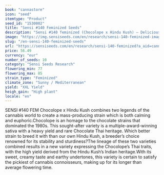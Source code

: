 ```yaml
---
book: "cannastore"
icon: "seed"
itemtype: "Product"
seed_id: "1530002"
title: "Sensi #140 Feminized Seeds"
description: "Sensi #140 feminized (Chocolope x Hindu Kush) – Delicious, sweet, creamy, earthy flavours; both calming and euphoric in effect. Buy Sensi #140 seeds here."
image: "https://img.sensiseeds.com/en/research/sensi-140-feminized-image.png"
slug: "/en-sensi-140-feminized-seeds"
url: "https://sensiseeds.com/en/research/sensi-140-feminized?a_aid=cannastore"
price: 56.49
currency: "eur"
number_of_seeds: 10
category: "Sensi Seeds Research"
flowering_min: 77
flowering_max: 85
strain_type: "Feminized"
climate_zone: "Sunny / Mediterranean"
yield: "XXL Yield"
heigh_gain: "High plant"
locale: "en"
---
```

SENSI #140 FEM Chocolope x Hindu Kush combines two legends of the cannabis world to create a mass-producing strain which is both calming and euphoric.Chocolope is an homage to the chocolate strains that dominated the 1980s. This sought-after variety is a multiple-award-winning sativa with a heavy yield and rare Chocolate Thai heritage. Which better strain to breed it with than our own Hindu Kush, a breeder’s choice renowned for its stability and sturdiness?The lineage of these two varieties combined results in a new variety expressing the Chocolope’s Thai traits, with the high yield derived from the Hindu Kush’s Indian heritage.With its sweet, creamy taste and earthy undertones, this variety is certain to satisfy the pickiest of cannabis connoisseurs, making up for its longer than average flowering time.

